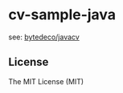 # cv-sample-java

see: [bytedeco/javacv](//github.com/bytedeco/javacv)

## License

The MIT License (MIT)
